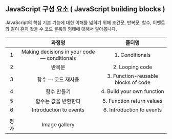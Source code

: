 ## JavaScript 구성 요소 ( JavaScript building blocks )

JavaScript의 핵심 기본 기능에 대한 이해를 넓히기 위해 조건문, 반복문, 함수, 이벤트와 같이 흔히 찾을 수 코드 블록의 형태에 대해서 알아봅니다.

|      |                    과정명                    |               폴더명                |
| :--: | :------------------------------------------: | :---------------------------------: |
|  1   | Making decisions in your code — conditionals |           1. Conditionals           |
|  2   |                    반복문                    |           2. Looping code           |
|  3   |              함수 — 코드 재사용              | 3. Function-reusable blocks of code |
|  4   |                 함수 만들기                  |     4. Build your own function      |
|  5   |             함수는 값을 반환한다             |      5. Function return values      |
|  6   |            Introduction to events            |      6. Introduction to events      |
|      |
| 평가 |                Image gallery                 |                                     |
